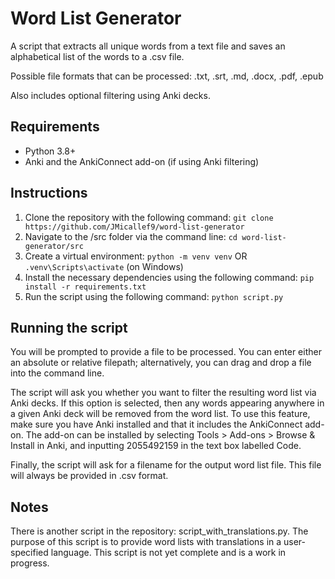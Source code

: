# Word List Generator

A script that extracts all unique words from a text file and saves an alphabetical list of the words to a .csv file.

Possible file formats that can be processed: .txt, .srt, .md, .docx, .pdf, .epub

Also includes optional filtering using Anki decks.

## Requirements

- Python 3.8+
- Anki and the AnkiConnect add-on (if using Anki filtering)

## Instructions

1. Clone the repository with the following command: `git clone https://github.com/JMicallef9/word-list-generator`
2. Navigate to the /src folder via the command line: `cd word-list-generator/src`
3. Create a virtual environment: `python -m venv venv` OR `.venv\Scripts\activate` (on Windows)
4. Install the necessary dependencies using the following command: `pip install -r requirements.txt`
5. Run the script using the following command: `python script.py`

## Running the script

You will be prompted to provide a file to be processed. You can enter either an absolute or relative filepath; alternatively, you can drag and drop a file into the command line.

The script will ask you whether you want to filter the resulting word list via Anki decks. If this option is selected, then any words appearing anywhere in a given Anki deck will be removed from the word list. To use this feature, make sure you have Anki installed and that it includes the AnkiConnect add-on. The add-on can be installed by selecting Tools > Add-ons > Browse & Install in Anki, and inputting 2055492159 in the text box labelled Code.

Finally, the script will ask for a filename for the output word list file. This file will always be provided in .csv format.

## Notes

There is another script in the repository: script_with_translations.py. The purpose of this script is to provide word lists with translations in a user-specified language. This script is not yet complete and is a work in progress.